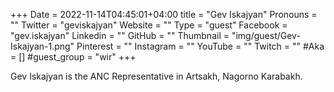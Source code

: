+++
Date = 2022-11-14T04:45:01+04:00
title = "Gev Iskajyan"
Pronouns = ""
Twitter = "geviskajyan"
Website = ""
Type = "guest"
Facebook = "gev.iskajyan"
Linkedin = ""
GitHub = ""
Thumbnail = "img/guest/Gev-Iskajyan-1.png"
Pinterest = ""
Instagram = ""
YouTube = ""
Twitch = ""
#Aka = []
#guest_group = "wir"
+++

Gev Iskajyan is the ANC Representative in Artsakh, Nagorno Karabakh.
